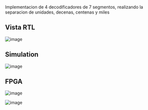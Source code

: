Implementacion de 4 decodificadores de 7 segmentos, realizando la separacion de unidades, decenas, centenas y miles 

## Vista RTL

![image](https://user-images.githubusercontent.com/84602829/222990196-8af3951b-dd6c-4370-a16f-571ded9cb59a.png)

## Simulation

![image](https://user-images.githubusercontent.com/84602829/222990201-5f215814-41de-4ebe-91b3-6fc88f076c45.png)

## FPGA

![image](https://user-images.githubusercontent.com/84602829/222990211-d1df3388-7974-4b20-b870-5c946be45474.png)

![image](https://user-images.githubusercontent.com/84602829/222990215-d6ce3645-e6cc-4d67-a061-42c62a0cd890.png)
